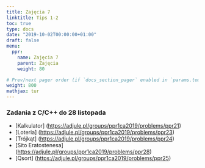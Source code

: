 ```yaml
---
title: Zajęcia 7
linktitle: Tips 1-2
toc: true
type: docs
date: "2019-10-02T00:00:00+01:00"
draft: false
menu:
  ppr:
    name: Zajęcia 7
    parent: Zajęcia
    weight: 80

# Prev/next pager order (if `docs_section_pager` enabled in `params.toml`)
weight: 800
mathjax: tur
---
```

### Zadania z C/C++ do 28 listopada
<!--28.11.19 c,c++-->

* [Kalkulator] (https://adjule.pl/groups/ppr1ca2019/problems/ppr21)
* [Loteria] (https://adjule.pl/groups/ppr1ca2019/problems/ppr23)
* [Trójkąt] (https://adjule.pl/groups/ppr1ca2019/problems/ppr24)
* [Sito Eratostenesa] (https://adjule.pl/groups/ppr1ca2019/problems/ppr28)
* [Qsort] (https://adjule.pl/groups/ppr1ca2019/problems/ppr25)
